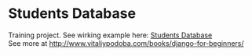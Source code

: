 # Students Database
Training project. See wirking example here: [Students Database](http://studentsdb.uk.to)<br>
See more at http://www.vitaliypodoba.com/books/django-for-beginners/
